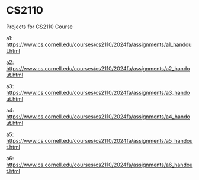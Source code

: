 # CS2110
Projects for CS2110 Course

a1:
https://www.cs.cornell.edu/courses/cs2110/2024fa/assignments/a1_handout.html

a2:
https://www.cs.cornell.edu/courses/cs2110/2024fa/assignments/a2_handout.html

a3: 
https://www.cs.cornell.edu/courses/cs2110/2024fa/assignments/a3_handout.html

a4:
https://www.cs.cornell.edu/courses/cs2110/2024fa/assignments/a4_handout.html

a5:
https://www.cs.cornell.edu/courses/cs2110/2024fa/assignments/a5_handout.html

a6:
https://www.cs.cornell.edu/courses/cs2110/2024fa/assignments/a6_handout.html

